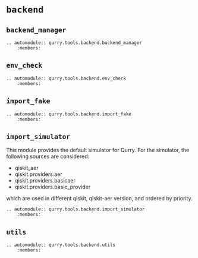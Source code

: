 # `backend`

## `backend_manager`

```{eval-rst}
.. automodule:: qurry.tools.backend.backend_manager
    :members:
```

## `env_check`

```{eval-rst}
.. automodule:: qurry.tools.backend.env_check
    :members:
```

## `import_fake`

```{eval-rst}
.. automodule:: qurry.tools.backend.import_fake
    :members:
```

## `import_simulator`

This module provides the default simulator for Qurry.
For the simulator, the following sources are considered:

- qiskit_aer
- qiskit.providers.aer
- qiskit.providers.basicaer
- qiskit.providers.basic_provider

which are used in different qiskit, qiskit-aer version,
and ordered by priority.

```{eval-rst}
.. automodule:: qurry.tools.backend.import_simulator
    :members:
```

## `utils`

```{eval-rst}
.. automodule:: qurry.tools.backend.utils
    :members:
```
